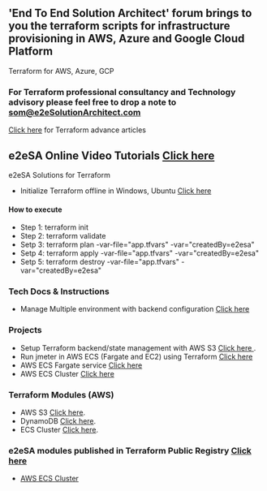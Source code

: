 ## 'End To End Solution Architect' forum brings to you the terraform scripts for infrastructure provisioning in AWS, Azure and Google Cloud Platform
Terraform for AWS, Azure, GCP

### For Terraform professional consultancy and Technology advisory please feel free to drop a note to som@e2eSolutionArchitect.com
[Click here](https://e2esolutionarchitect.com/tag/terraform) for Terraform advance articles

## e2eSA Online Video Tutorials [Click here](https://www.youtube.com/channel/UC5Juuk7aTvbRmrABMq4onJA/videos)


e2eSA Solutions for Terraform
- Initialize Terraform offline in Windows, Ubuntu [Click here](https://github.com/e2eSolutionArchitect/terraform/blob/main/providers/docs/terraform-offline-initialize.md)

#### How to execute
- Step 1: terraform init
- Step 2: terraform validate
- Setp 3: terraform plan -var-file="app.tfvars" -var="createdBy=e2esa"
- Setp 4: terraform apply -var-file="app.tfvars" -var="createdBy=e2esa"
- Setp 5: terraform destroy -var-file="app.tfvars" -var="createdBy=e2esa"

### Tech Docs & Instructions
- Manage Multiple environment with backend configuration [Click here](https://github.com/e2eSolutionArchitect/KEDB/blob/main/terraform/terraform%20backend%20values%20not%20allowed.md)


### Projects
- Setup Terraform backend/state management with AWS S3 [Click here ](https://github.com/e2eSolutionArchitect/terraform/tree/main/providers/aws/examples/e2esa-aws-s3backend).
- Run jmeter in AWS ECS (Fargate and EC2) using Terraform [Click here](https://github.com/e2eSolutionArchitect/terraform/tree/main/providers/aws/examples/e2esa-aws-jmeter-ecs)
- AWS ECS Fargate service [Click here](https://github.com/e2eSolutionArchitect/terraform/tree/main/providers/aws/examples/e2esa-aws-ecs-service)
- AWS ECS Cluster [Click here](https://github.com/e2eSolutionArchitect/terraform/tree/main/providers/aws/examples/e2esa-aws-ecs-cluster)

### Terraform Modules (AWS)
- AWS S3 [Click here](https://github.com/e2eSolutionArchitect/terraform/tree/main/providers/aws/modules/e2esa-aws-s3).
- DynamoDB [Click here](https://github.com/e2eSolutionArchitect/terraform/tree/main/providers/aws/modules/e2esa-aws-dynamodb).
- ECS Cluster [Click here](https://github.com/e2eSolutionArchitect/terraform/tree/main/providers/aws/modules/e2esa-module-aws-ecs-cluster).

### e2eSA modules published in Terraform Public Registry [Click here](https://registry.terraform.io/namespaces/e2eSolutionArchitect)
- [AWS ECS Cluster](https://registry.terraform.io/modules/e2eSolutionArchitect/ecs-cluster/aws/latest)
